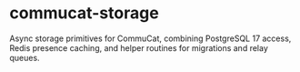 # commucat-storage

Async storage primitives for CommuCat, combining PostgreSQL 17 access, Redis presence caching, and helper routines for migrations and relay queues.
